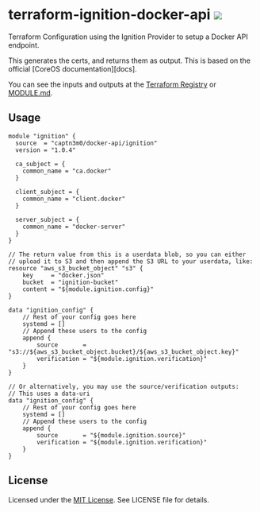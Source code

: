 # terraform-ignition-docker-api ![](https://img.shields.io/badge/license-MIT-blue.svg)

Terraform Configuration using the Ignition Provider to setup a Docker API endpoint.

This generates the certs, and returns them as output. This is based on the official
[CoreOS documentation][docs].

You can see the inputs and outputs at the [Terraform Registry](https://registry.terraform.io/modules/captn3m0/docker-api/ignition/) or [MODULE.md](MODULE.md).

## Usage

```hcl
module "ignition" {
  source  = "captn3m0/docker-api/ignition"
  version = "1.0.4"

  ca_subject = {
    common_name = "ca.docker"
  }

  client_subject = {
    common_name = "client.docker"
  }

  server_subject = {
    common_name = "docker-server"
  }
}

// The return value from this is a userdata blob, so you can either
// upload it to S3 and then append the S3 URL to your userdata, like:
resource "aws_s3_bucket_object" "s3" {
	key     = "docker.json"
	bucket  = "ignition-bucket"
	content = "${module.ignition.config}"
}

data "ignition_config" {
	// Rest of your config goes here
	systemd = []
	// Append these users to the config
	append {
		source       = "s3://${aws_s3_bucket_object.bucket}/${aws_s3_bucket_object.key}"
		verification = "${module.ignition.verification}"
	}
}

// Or alternatively, you may use the source/verification outputs:
// This uses a data-uri
data "ignition_config" {
	// Rest of your config goes here
	systemd = []
	// Append these users to the config
	append {
		source       = "${module.ignition.source}"
		verification = "${module.ignition.verification}"
	}
}
```

## License

Licensed under the [MIT License](https://nemo.mit-license.org/). See LICENSE file for details.

